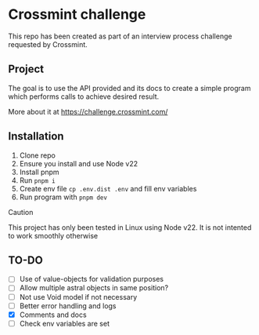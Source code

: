 # Crossmint challenge

This repo has been created as part of an interview process challenge requested by Crossmint.

## Project

The goal is to use the API provided and its docs to create a simple program which performs calls
to achieve desired result.

More about it at https://challenge.crossmint.com/

## Installation
1. Clone repo
2. Ensure you install and use Node v22
3. Install pnpm
4. Run `pnpm i`
5. Create env file `cp .env.dist .env` and fill env variables
6. Run program with `pnpm dev`

> [!CAUTION]
> This project has only been tested in Linux using Node v22. It is not intented to work smoothly otherwise

## TO-DO
- [ ] Use of value-objects for validation purposes
- [ ] Allow multiple astral objects in same position?
- [ ] Not use Void model if not necessary
- [ ] Better error handling and logs
- [x] Comments and docs
- [ ] Check env variables are set